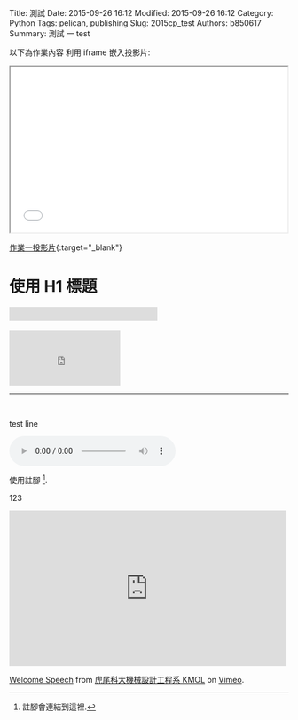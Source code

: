 Title: 測試
Date: 2015-09-26 16:12
Modified: 2015-09-26 16:12
Category: Python
Tags: pelican, publishing
Slug: 2015cp_test
Authors: b850617
Summary: 測試 一 test

以下為作業內容
利用 iframe 嵌入投影片:

<iframe src="simplest0.html" width="500" height="300"></iframe>

[作業一投影片](simplest0.html){:target="_blank"}

使用 H1 標題
============

<div style="position:relative;width:267px;height:25px;overflow:hidden;">
  <div style="position:absolute;top:-276px;left:-5px">
    <iframe width="300" height="300" 
      src="https://www.youtube.com/embed/z0kGDLzZ05E?rel=0">
    </iframe>
  </div>
</div>

<br>
<embed src="https://copy.com/OJy1p3zggbYSmPOp" autostart="true" hidden="false" loop="1" volume="100%" width="200" height="100" />
<hr>
<br>
<p>test line </p>

<!DOCTYPE html>
<html>
<head>
<title>music</title>
</head>
<body>
    <audio controls autoplay>
        <source src="https://copy.com/OJy1p3zggbYSmPOp">
    </audio>
</body>
</html>



使用註腳 [^1].


123

[^1]: 註腳會連結到這裡.


<iframe src="https://player.vimeo.com/video/137724068" width="500" height="281" frameborder="0" webkitallowfullscreen mozallowfullscreen allowfullscreen></iframe> <p><a href="https://vimeo.com/137724068">Welcome Speech</a> from <a href="https://vimeo.com/user24079973">虎尾科大機械設計工程系 KMOL</a> on <a href="https://vimeo.com">Vimeo</a>.</p>
